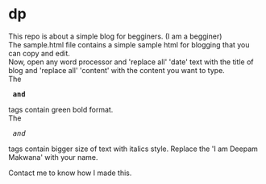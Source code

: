 # dp
This repo is about a simple blog for begginers. (I am a begginer)<br/>
The sample.html file contains a simple sample html for blogging that you can copy and edit.<br/>
Now, open any word processor and 'replace all' 'date' text with the title of blog and 'replace all' 'content' with the content you want to type.<br/>
The <pre><b> and </b></pre> tags contain green bold format.<br/>
The <pre><i> and </i></pre> tags contain bigger size of text with italics style.
Replace the 'I am Deepam Makwana' with your name.

Contact me to know how I made this.
